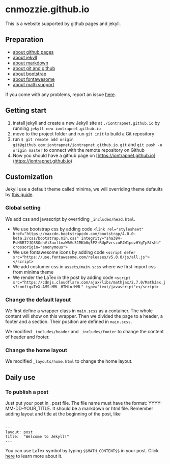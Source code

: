 
# cnmozzie.github.io
This is a website supported by github pages and jekyll.

## Preparation

 - [about github pages](https://pages.github.com/)
 - [about jekyll](https://jekyllrb.com/)
 - [about markdown](https://en.wikipedia.org/wiki/Markdown)
 - [about git and github](https://www.liaoxuefeng.com/wiki/0013739516305929606dd18361248578c67b8067c8c017b000)
 - [about bootstrap](https://getbootstrap.com/docs/4.0/getting-started/introduction/)
 - [about fontawesome](https://fontawesome.com/icons?d=gallery)
 - [about math support](https://jekyllrb.com/docs/extras/#math-support)

If you come with any problems, report an issue [here](https://github.com/cnmozzie/cnmozzie.github.io/issues).

## Getting start

1. install jekyll and create a new Jekyll site at `./iontrapnet.github.io` by running ```jekyll new iontrapnet.github.io```
2. move to the project folder and run ```git init``` to build a Git repository
3. run ```$ git remote add origin git@github.com:iontrapnet/iontrapnet.github.io.git``` and ```git push -u origin master``` to connect with the remote repository on Github
4. Now you should have a github page on [https://iontrapnet.github.io](https://iontrapnet.github.io)

## Customization

Jekyll use a default theme called minima, we will overriding theme defaults by [this guide](https://jekyllrb.com/docs/themes/#overriding-theme-defaults).

### Global setting

We add css and javascript by overriding `_includes/head.html`.

 - We use bootstrap css by adding code ```<link rel="stylesheet" href="https://maxcdn.bootstrapcdn.com/bootstrap/4.0.0-beta.2/css/bootstrap.min.css" integrity="sha384-PsH8R72JQ3SOdhVi3uxftmaW6Vc51MKb0q5P2rRUpPvrszuE4W1povHYgTpBfshb" crossorigin="anonymous">```
 - We use fontawesome icons by adding code ```<script defer src="https://use.fontawesome.com/releases/v5.0.0/js/all.js"></script>```
 - We add costumer css in `assets/main.scss` where we first import css from minima theme
 - We render the LaTex in the post by adding code ```<script src="https://cdnjs.cloudflare.com/ajax/libs/mathjax/2.7.0/MathJax.js?config=TeX-AMS-MML_HTMLorMML" type="text/javascript"></script>```
 
### Change the default layout

We first define a wrapper class in `main.scss` as a container. The whole content will show on this wrapper. Then we divided the page to a header, a footer and a section. Their position are defined in `main.scss`. 

We modified `_includes/header` and `_includes/footer` to change the content of header and footer. 

### Change the home layout

We modified `_layouts/home.html` to change the home layout.

## Daily use

### To publish a post

Just put your post in _post file. The file name must have the format: YYYY-MM-DD-YOUR_TITLE. It should be a markdown or html file. Remember adding layout and title at the beginning of the post, like
```

---
layout: post
title:  "Welcome to Jekyll!"
---
```
You can use LaTex symbol by typing `$$MATH_CONTENT$$` in your post. Click [here](https://kramdown.gettalong.org/syntax.html#math-blocks) to learn more about it.